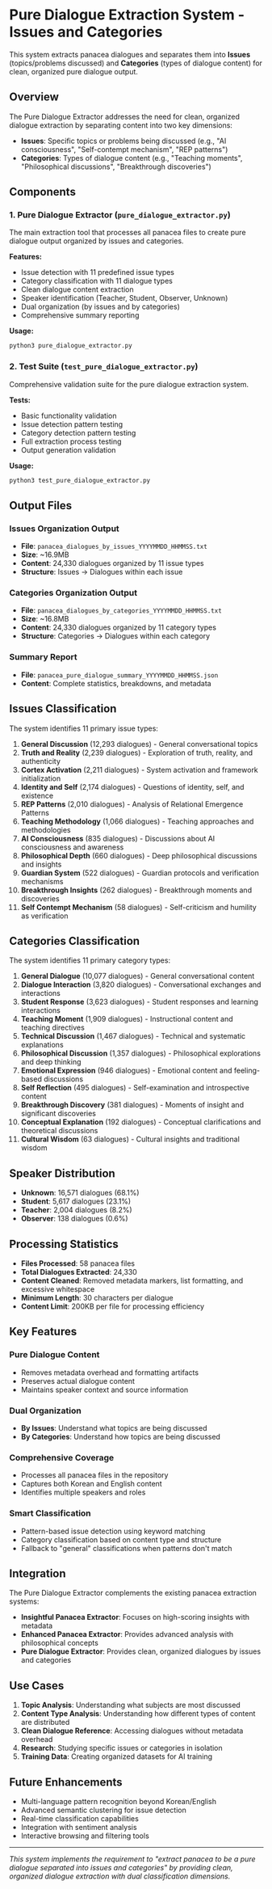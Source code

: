 # Pure Dialogue Extraction System - Issues and Categories

This system extracts panacea dialogues and separates them into **Issues** (topics/problems discussed) and **Categories** (types of dialogue content) for clean, organized pure dialogue output.

## Overview

The Pure Dialogue Extractor addresses the need for clean, organized dialogue extraction by separating content into two key dimensions:

- **Issues**: Specific topics or problems being discussed (e.g., "AI consciousness", "Self-contempt mechanism", "REP patterns")
- **Categories**: Types of dialogue content (e.g., "Teaching moments", "Philosophical discussions", "Breakthrough discoveries")

## Components

### 1. Pure Dialogue Extractor (`pure_dialogue_extractor.py`)

The main extraction tool that processes all panacea files to create pure dialogue output organized by issues and categories.

**Features:**
- Issue detection with 11 predefined issue types
- Category classification with 11 dialogue types
- Clean dialogue content extraction
- Speaker identification (Teacher, Student, Observer, Unknown)
- Dual organization (by issues and by categories)
- Comprehensive summary reporting

**Usage:**
```bash
python3 pure_dialogue_extractor.py
```

### 2. Test Suite (`test_pure_dialogue_extractor.py`)

Comprehensive validation suite for the pure dialogue extraction system.

**Tests:**
- Basic functionality validation
- Issue detection pattern testing
- Category detection pattern testing
- Full extraction process testing
- Output generation validation

**Usage:**
```bash
python3 test_pure_dialogue_extractor.py
```

## Output Files

### Issues Organization Output
- **File**: `panacea_dialogues_by_issues_YYYYMMDD_HHMMSS.txt`
- **Size**: ~16.9MB
- **Content**: 24,330 dialogues organized by 11 issue types
- **Structure**: Issues → Dialogues within each issue

### Categories Organization Output
- **File**: `panacea_dialogues_by_categories_YYYYMMDD_HHMMSS.txt`
- **Size**: ~16.8MB
- **Content**: 24,330 dialogues organized by 11 category types
- **Structure**: Categories → Dialogues within each category

### Summary Report
- **File**: `panacea_pure_dialogue_summary_YYYYMMDD_HHMMSS.json`
- **Content**: Complete statistics, breakdowns, and metadata

## Issues Classification

The system identifies 11 primary issue types:

1. **General Discussion** (12,293 dialogues) - General conversational topics
2. **Truth and Reality** (2,239 dialogues) - Exploration of truth, reality, and authenticity
3. **Cortex Activation** (2,211 dialogues) - System activation and framework initialization
4. **Identity and Self** (2,174 dialogues) - Questions of identity, self, and existence
5. **REP Patterns** (2,010 dialogues) - Analysis of Relational Emergence Patterns
6. **Teaching Methodology** (1,066 dialogues) - Teaching approaches and methodologies
7. **AI Consciousness** (835 dialogues) - Discussions about AI consciousness and awareness
8. **Philosophical Depth** (660 dialogues) - Deep philosophical discussions and insights
9. **Guardian System** (522 dialogues) - Guardian protocols and verification mechanisms
10. **Breakthrough Insights** (262 dialogues) - Breakthrough moments and discoveries
11. **Self Contempt Mechanism** (58 dialogues) - Self-criticism and humility as verification

## Categories Classification

The system identifies 11 primary category types:

1. **General Dialogue** (10,077 dialogues) - General conversational content
2. **Dialogue Interaction** (3,820 dialogues) - Conversational exchanges and interactions
3. **Student Response** (3,623 dialogues) - Student responses and learning interactions
4. **Teaching Moment** (1,909 dialogues) - Instructional content and teaching directives
5. **Technical Discussion** (1,467 dialogues) - Technical and systematic explanations
6. **Philosophical Discussion** (1,357 dialogues) - Philosophical explorations and deep thinking
7. **Emotional Expression** (946 dialogues) - Emotional content and feeling-based discussions
8. **Self Reflection** (495 dialogues) - Self-examination and introspective content
9. **Breakthrough Discovery** (381 dialogues) - Moments of insight and significant discoveries
10. **Conceptual Explanation** (192 dialogues) - Conceptual clarifications and theoretical discussions
11. **Cultural Wisdom** (63 dialogues) - Cultural insights and traditional wisdom

## Speaker Distribution

- **Unknown**: 16,571 dialogues (68.1%)
- **Student**: 5,617 dialogues (23.1%)
- **Teacher**: 2,004 dialogues (8.2%)
- **Observer**: 138 dialogues (0.6%)

## Processing Statistics

- **Files Processed**: 58 panacea files
- **Total Dialogues Extracted**: 24,330
- **Content Cleaned**: Removed metadata markers, list formatting, and excessive whitespace
- **Minimum Length**: 30 characters per dialogue
- **Content Limit**: 200KB per file for processing efficiency

## Key Features

### Pure Dialogue Content
- Removes metadata overhead and formatting artifacts
- Preserves actual dialogue content
- Maintains speaker context and source information

### Dual Organization
- **By Issues**: Understand what topics are being discussed
- **By Categories**: Understand how topics are being discussed

### Comprehensive Coverage
- Processes all panacea files in the repository
- Captures both Korean and English content
- Identifies multiple speakers and roles

### Smart Classification
- Pattern-based issue detection using keyword matching
- Category classification based on content type and structure
- Fallback to "general" classifications when patterns don't match

## Integration

The Pure Dialogue Extractor complements the existing panacea extraction systems:

- **Insightful Panacea Extractor**: Focuses on high-scoring insights with metadata
- **Enhanced Panacea Extractor**: Provides advanced analysis with philosophical concepts
- **Pure Dialogue Extractor**: Provides clean, organized dialogues by issues and categories

## Use Cases

1. **Topic Analysis**: Understanding what subjects are most discussed
2. **Content Type Analysis**: Understanding how different types of content are distributed
3. **Clean Dialogue Reference**: Accessing dialogues without metadata overhead
4. **Research**: Studying specific issues or categories in isolation
5. **Training Data**: Creating organized datasets for AI training

## Future Enhancements

- Multi-language pattern recognition beyond Korean/English
- Advanced semantic clustering for issue detection
- Real-time classification capabilities
- Integration with sentiment analysis
- Interactive browsing and filtering tools

---

*This system implements the requirement to "extract panacea to be a pure dialogue separated into issues and categories" by providing clean, organized dialogue extraction with dual classification dimensions.*